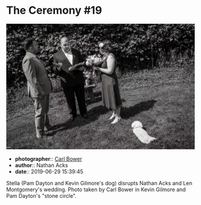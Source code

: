 # The Ceremony \#19

![Pam Dayton and Kevin Gilmore's dog, Stella, disrupts Nathan Acks and Len Montgomery's wedding](assets/2019-06-29-set-1-the-ceremony-19.webp)

* **photographer**:: [Carl Bower](https://carlbowerphotos.com)
* **author**:: Nathan Acks
* **date**:: 2019-06-29 15:39:45

Stella (Pam Dayton and Kevin Gilmore's dog) disrupts Nathan Acks and Len Montgomery's wedding. Photo taken by Carl Bower in Kevin Gilmore and Pam Dayton's "stone circle".
